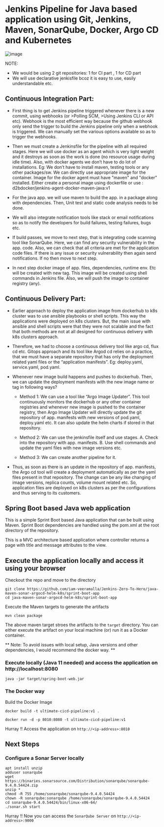 # Jenkins Pipeline for Java based application using Git, Jenkins, Maven, SonarQube, Docker, Argo CD and Kubernetes
![image](https://github.com/user-attachments/assets/80f14052-d15b-45e9-baf9-0dc5eb0bcad1)

NOTE:
-	We would be using 2 git repositories: 1 for CI part , 1 for CD part
-	We will use declarative jenkisfile bcoz it is easy to use, easily understandable etc.

## Continuous Integration Part:

-	First thing is to get Jenkins pipeline triggered whenever there is a new commit, using webhooks (or >Polling SCM,  >Using Jenkins CLI or API etc). Webhook is the most efficient way because the github webhook only send the trigger to build the Jenkins pipeline only when a webhook is triggered. We can manually set the various options available so as to trigger the webhooks.

-	Then we must create a Jenkinsfile for the pipeline with all required stages. Here we will use docker as an agent which is very light weight and it destroys as soon as the work is done (no resource usage during idle time). Also, with docker agents we don’t have to do lot of installations. Eg: We don’t have to install maven, testing tools or any other packages/sw. We can directly use appropriate image for the container.
Image for the docker agent must have "maven" and "docker" installed. Either create a personal image using dockerfile or use : d2bdocker/jenkins-agent-docker-maven-java:v1

-	For the java app. we will use maven to build the app. in a package along with dependencies. Then, Unit test and static code analysis needs to be done.
  
-	We will also integrate notification tools like stack or email notifications so as to notify the developers for build failures, testing failures, bugs etc.

-	If build passes, we move to next step, that is integrating code scanning tool like SonarQube. Here, we can find any security vulnerability in the app. code. Also, we can check that all criteria are met for the application code files. If there is any issue or security vulnerability then again send notifications. If no then move to next step.

-	In next step docker image of app. files, dependencies, runtime env. Etc will be created with new tag. This image will be created using shell commands in Jenkins file. Also, we will push the image to container registry (any).

## Continuous Delivery Part:

-	Earlier approach to deploy the application image from dockerhub to k8s cluster was to use ansible playbooks or shell scripts. This way the applications were deployed on k8s clusters. But, the main issue with ansible and shell scripts were that they were not scalable and the fact that both methods are not at all designed for continuous delivery with k8s clusters approach.

- Therefore, we had to choose a continuous delivery tool like argo cd, flux cd etc. Gitops approach and its tool like Argod cd relies on a practice, that we must have a separate repository that has only the deployment related yaml files or the “application manifests”. Eg: deploy.yaml, service.yaml, pod.yaml.

-	Whenever new image build happens and pushes to dockerhub. Then, we can update the deployment manifests with the new image name or tag in following ways?
  
     - Method 1: We can use a tool like “Argo Image Updater”. This tool continuously monitors the dockerhub or any other container          registries and whenever new image is pushed to the container registry, then Argo Image Updater will directly update the git          repository of app. manifests with new versions of pod.yaml, deploy.yaml etc. 
       It can also update the helm charts if stored in that repository.

      - Method 2: We can use the jenkinsfile itself and use stages. A. Check into the repository with app. manifests. B. Use shell           commands and update the yaml files with new image versions etc.

      - Method 3: We can create another pipeline for it. 

-	Thus, as soon as there is an update in the repository of app. manifests, the Argo cd tool will create a deployment automatically as per the yaml files present in that repository. The change can be any like changing of image versions, replica counts, volume mount related etc. So, application files are deployed on k8s clusters as per the configurations and thus serving to its customers.


## Spring Boot based Java web application
 
This is a simple Sprint Boot based Java application that can be built using Maven. Sprint Boot dependencies are handled using the pom.xml 
at the root directory of the repository.

This is a MVC architecture based application where controller returns a page with title and message attributes to the view.

## Execute the application locally and access it using your browser

Checkout the repo and move to the directory

```
git clone https://github.com/iam-veeramalla/Jenkins-Zero-To-Hero/java-maven-sonar-argocd-helm-k8s/sprint-boot-app
cd java-maven-sonar-argocd-helm-k8s/sprint-boot-app
```

Execute the Maven targets to generate the artifacts

```
mvn clean package
```

The above maven target stroes the artifacts to the `target` directory. You can either execute the artifact on your local machine
(or) run it as a Docker container.

** Note: To avoid issues with local setup, Java versions and other dependencies, I would recommend the docker way. **


### Execute locally (Java 11 needed) and access the application on http://localhost:8080

```
java -jar target/spring-boot-web.jar
```

### The Docker way

Build the Docker Image

```
docker build -t ultimate-cicd-pipeline:v1 .
```

```
docker run -d -p 8010:8080 -t ultimate-cicd-pipeline:v1
```

Hurray !! Access the application on `http://<ip-address>:8010`


## Next Steps

### Configure a Sonar Server locally

```
apt install unzip
adduser sonarqube
wget https://binaries.sonarsource.com/Distribution/sonarqube/sonarqube-9.4.0.54424.zip
unzip *
chmod -R 755 /home/sonarqube/sonarqube-9.4.0.54424
chown -R sonarqube:sonarqube /home/sonarqube/sonarqube-9.4.0.54424
cd sonarqube-9.4.0.54424/bin/linux-x86-64/
./sonar.sh start
```

Hurray !! Now you can access the `SonarQube Server` on `http://<ip-address>:9000` 


